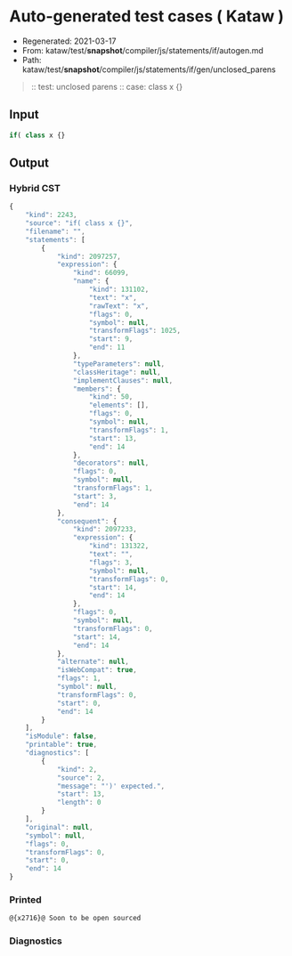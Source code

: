 # Auto-generated test cases ( Kataw )
- Regenerated: 2021-03-17
- From: kataw/test/__snapshot__/compiler/js/statements/if/autogen.md
- Path: kataw/test/__snapshot__/compiler/js/statements/if/gen/unclosed_parens
> :: test: unclosed parens
> :: case: class x {}
## Input

`````js
if( class x {}
`````

## Output

### Hybrid CST

```javascript
{
    "kind": 2243,
    "source": "if( class x {}",
    "filename": "",
    "statements": [
        {
            "kind": 2097257,
            "expression": {
                "kind": 66099,
                "name": {
                    "kind": 131102,
                    "text": "x",
                    "rawText": "x",
                    "flags": 0,
                    "symbol": null,
                    "transformFlags": 1025,
                    "start": 9,
                    "end": 11
                },
                "typeParameters": null,
                "classHeritage": null,
                "implementClauses": null,
                "members": {
                    "kind": 50,
                    "elements": [],
                    "flags": 0,
                    "symbol": null,
                    "transformFlags": 1,
                    "start": 13,
                    "end": 14
                },
                "decorators": null,
                "flags": 0,
                "symbol": null,
                "transformFlags": 1,
                "start": 3,
                "end": 14
            },
            "consequent": {
                "kind": 2097233,
                "expression": {
                    "kind": 131322,
                    "text": "",
                    "flags": 3,
                    "symbol": null,
                    "transformFlags": 0,
                    "start": 14,
                    "end": 14
                },
                "flags": 0,
                "symbol": null,
                "transformFlags": 0,
                "start": 14,
                "end": 14
            },
            "alternate": null,
            "isWebCompat": true,
            "flags": 1,
            "symbol": null,
            "transformFlags": 0,
            "start": 0,
            "end": 14
        }
    ],
    "isModule": false,
    "printable": true,
    "diagnostics": [
        {
            "kind": 2,
            "source": 2,
            "message": "')' expected.",
            "start": 13,
            "length": 0
        }
    ],
    "original": null,
    "symbol": null,
    "flags": 0,
    "transformFlags": 0,
    "start": 0,
    "end": 14
}
```

### Printed

```javascript
@{x2716}@ Soon to be open sourced
```

### Diagnostics

```javascript

```


